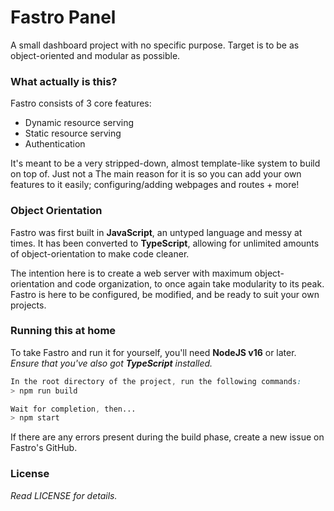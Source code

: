# Fastro Panel
A small dashboard project with no specific purpose. Target is to be as object-oriented and modular as possible.

### What actually is this?
Fastro consists of 3 core features:
- Dynamic resource serving
- Static resource serving
- Authentication

It's meant to be a very stripped-down, almost template-like system to build on top of. Just not a 
The main reason for it is so you can add your own features to it easily; configuring/adding webpages and routes + more!

### Object Orientation
Fastro was first built in **JavaScript**, an untyped language and messy at times.
It has been converted to **TypeScript**, allowing for unlimited amounts of object-orientation to make code cleaner.

The intention here is to create a web server with maximum object-orientation and code organization, to once again take modularity to its peak.
Fastro is here to be configured, be modified, and be ready to suit your own projects.

### Running this at home
To take Fastro and run it for yourself, you'll need **NodeJS v16** or later.
_Ensure that you've also got **TypeScript** installed._
```css
In the root directory of the project, run the following commands:
> npm run build

Wait for completion, then...
> npm start
```
If there are any errors present during the build phase, create a new issue on Fastro's GitHub.

### License
_Read LICENSE for details._